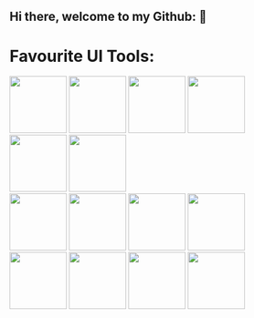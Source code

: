 ## Hi there, welcome to my Github: 👋

# 
# Favourite UI Tools:
<div>
  <img src = "https://encrypted-tbn0.gstatic.com/images?q=tbn:ANd9GcQNhoXisDruJMDAq3Ltd-wuaMW2lGxck9wAKw&s" height = "100">
  <img src = "https://user-images.githubusercontent.com/25181517/190887639-d0ba4ec9-ddbe-45dd-bea1-4db83846503e.png" width = "100" height = "100">
  <img src = "https://avatars.githubusercontent.com/u/139895814?s=280&v=4" width = "100" height = "100">
  <img src = "https://raw.githubusercontent.com/saadeghi/daisyui-images/master/images/daisyui-logo/favicon-192.png" width = "100" height = "100">
  <img src = "https://encrypted-tbn0.gstatic.com/images?q=tbn:ANd9GcT9N_B65ddyyYPaBZS4HJIl9oInpnHYzIMgKQ&s" width = "100" height = "100">
  <img src = "https://user-images.githubusercontent.com/25181517/189715289-df3ee512-6eca-463f-a0f4-c10d94a06b2f.png" width = "100" height = "100">
</div>

<img src = "" width = "100" height = "100">
<img src = "" width = "100" height = "100">
<img src = "" width = "100" height = "100">
<img src = "" width = "100" height = "100">
<img src = "" width = "100" height = "100">
<img src = "" width = "100" height = "100">
<img src = "" width = "100" height = "100">
<img src = "" width = "100" height = "100">



